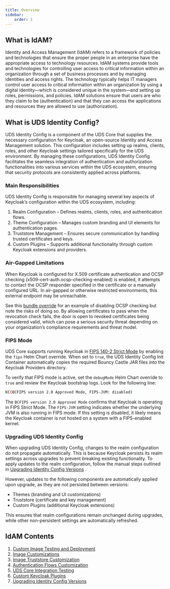 ```yaml
---
title: Overview
sidebar:
    order: 1
---
```


## What is IdAM?

Identity and Access Management (IdAM) refers to a framework of policies and technologies that ensure the proper people in an enterprise have the appropriate access to technology resources. IdAM systems provide tools and technologies for controlling user access to critical information within an organization through a set of business processes and by managing identities and access rights. The technology typically helps IT managers control user access to critical information within an organization by using a digital identity—which is considered unique in the system—and setting up roles, permissions, and policies. IdAM solutions ensure that users are who they claim to be (authentication) and that they can access the applications and resources they are allowed to use (authorization).

## What is UDS Identity Config?

UDS Identity Config is a component of the UDS Core that supplies the necessary configuration for Keycloak, an open-source Identity and Access Management solution. This configuration includes setting up realms, clients, roles, and other Keycloak settings tailored specifically for the UDS environment. By managing these configurations, UDS Identity Config facilitates the seamless integration of authentication and authorization functionalities into various services within the UDS ecosystem, ensuring that security protocols are consistently applied across platforms.

### Main Responsibilities
UDS Identity Config is responsible for managing several key aspects of Keycloak’s configuration within the UDS ecosystem, including:

1. Realm Configuration – Defines realms, clients, roles, and authentication flows.
2. Theme Configuration – Manages custom branding and UI elements for authentication pages.
3. Truststore Management – Ensures secure communication by handling trusted certificates and keys.
4. Custom Plugins – Supports additional functionality through custom Keycloak extensions and providers.

### Air-Gapped Limitations
When Keycloak is configured for X.509 certificate authentication and OCSP checking (x509-cert-auth.ocsp-checking-enabled) is enabled, it attempts to contact the OCSP responder specified in the certificate or a manually configured URL. In air-gapped or otherwise restricted environments, this external endpoint may be unreachable.

See this [bundle override](https://uds.defenseunicorns.com/reference/uds-core/idam/customization/#templated-realm-values) for an example of disabling OCSP checking but note the risks of doing so. By allowing certificates to pass when the revocation check fails, the door is open to revoked certificates being considered valid, which can pose a serious security threat depending on your organization’s compliance requirements and threat model.

### FIPS Mode
UDS Core supports running Keycloak in [FIPS 140-2 Strict Mode](https://www.keycloak.org/server/fips) by enabling the `fips` Helm Chart override. When set to `true`, the UDS Identity Config Init Container automatically copies the required Bouncy Castle JAR files into the Keycloak Providers directory.

To verify that FIPS mode is active, set the `debugMode` Helm Chart override to `true` and review the Keycloak bootstrap logs. Look for the following line:

```bash
KC(BCFIPS version 2.0 Approved Mode, FIPS-JVM: disabled)
```

The `BCFIPS version 2.0 Approved Mode` confirms that Keycloak is operating in FIPS Strict Mode. The `FIPS-JVM` setting indicates whether the underlying JVM is also running in FIPS mode. If this setting is disabled, it likely means the Keycloak container is not hosted on a system with a FIPS-enabled kernel.

### Upgrading UDS Identity Config
When upgrading UDS Identity Config, changes to the realm configuration do not propagate automatically. This is because Keycloak persists its realm settings across upgrades to prevent breaking existing functionality. To apply updates to the realm configuration, follow the manual steps outlined in [Upgrading Identity Config Versions](https://uds.defenseunicorns.com/reference/uds-core/idam/upgrading-versions/) .

However, updates to the following components are automatically applied upon upgrade, as they are not persisted between versions:

- Themes (branding and UI customizations)
- Truststore (certificate and key management)
- Custom Plugins (additional Keycloak extensions)

This ensures that realm configurations remain unchanged during upgrades, while other non-persistent settings are automatically refreshed.

## IdAM Contents

1. [Custom Image Testing and Deployment](https://uds.defenseunicorns.com/reference/uds-core/idam/testing-deployment-customizations/)
2. [Image Customizations](https://uds.defenseunicorns.com/reference/uds-core/idam/image-customizations/)
3. [Image Truststore Customization](https://uds.defenseunicorns.com/reference/uds-core/idam/truststore-customization/)
4. [Authentication Flows Customization](https://uds.defenseunicorns.com/reference/uds-core/idam/authentication-flows/)
5. [UDS Core Integration Testing](https://uds.defenseunicorns.com/reference/uds-core/idam/integration/)
6. [Custom Keycloak Plugins](https://uds.defenseunicorns.com/reference/uds-core/idam/plugin/)
7. [Upgrading Identity Config Versions](https://uds.defenseunicorns.com/reference/uds-core/idam/upgrading-versions/)
